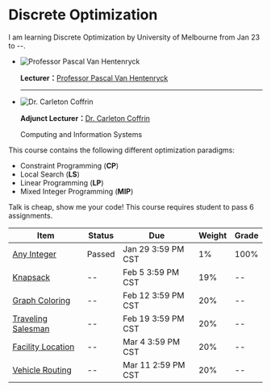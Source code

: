# Discrete Optimization

I am learning Discrete Optimization by University of Melbourne from Jan 23 to --.

- ![Professor Pascal Van Hentenryck](https://d3njjcbhbojbot.cloudfront.net/api/utilities/v1/imageproxy/https://coursera-instructor-photos.s3.amazonaws.com/82/e7ab60e029e7cae7cd4c0c70ece2cf/PascalVanHentenryck.jpg?auto=format%2Ccompress&dpr=1&w=88&h=88&fit=crop)

  **Lecturer：**[Professor Pascal Van Hentenryck](https://www.coursera.org/instructor/~1289035)

  ------

- ![Dr. Carleton Coffrin](https://d3njjcbhbojbot.cloudfront.net/api/utilities/v1/imageproxy/https://coursera-instructor-photos.s3.amazonaws.com/db/3e26c0f9d211e5ad29f160ac8454cb/head_shot.jpg?auto=format%2Ccompress&dpr=1&w=88&h=88&fit=crop)

  **Adjunct Lecturer：**[Dr. Carleton Coffrin](https://www.coursera.org/instructor/carletoncoffrin)

  Computing and Information Systems

This course contains the following different optimization paradigms:

- Constraint Programming (**CP**)
- Local Search (**LS**)
- Linear Programming (**LP**)
- Mixed Integer Programming (**MIP**)

Talk is cheap, show me your code! This course requires student to pass 6 assignments.

| Item                                                         | Status | Due                | Weight | Grade |
| ------------------------------------------------------------ | ------ | ------------------ | ------ | ----- |
| [Any Integer](https://www.coursera.org/learn/discrete-optimization/programming/FktbJ/any-integer) | Passed | Jan 29 3:59 PM CST | 1%     | 100%  |
| [Knapsack](https://www.coursera.org/learn/discrete-optimization/programming/TvXJx/knapsack) | \--    | Feb 5 3:59 PM CST  | 19%    | \--   |
| [Graph Coloring](https://www.coursera.org/learn/discrete-optimization/programming/npnKe/graph-coloring) | \--    | Feb 12 3:59 PM CST | 20%    | \--   |
| [Traveling Salesman](https://www.coursera.org/learn/discrete-optimization/programming/sUgcy/traveling-salesman) | \--    | Feb 19 3:59 PM CST | 20%    | \--   |
| [Facility Location](https://www.coursera.org/learn/discrete-optimization/programming/GywH2/facility-location) | \--    | Mar 4 3:59 PM CST  | 20%    | \--   |
| [Vehicle Routing](https://www.coursera.org/learn/discrete-optimization/programming/ewEUu/vehicle-routing) | \--    | Mar 11 2:59 PM CST | 20%    | \--   |

